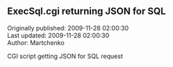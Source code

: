 ## ExecSql.cgi returning JSON for SQL  
Originally published: 2009-11-28 02:00:30  
Last updated: 2009-11-28 02:00:30  
Author: Martchenko   
  
CGI script getting JSON for SQL request
